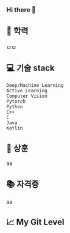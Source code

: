### Hi there 👋

## 🌱 학력
ㅁㅁ

## 💻 기술 stack

```
Deep/Machine Learning
Active Learning
Computer Vision
Pytorch
Python
C++
C
Java
Kotlin
```


## 🏅 상훈
aa

## 📚 자격증
aa

## 📈 My Git Level



<!--
**DongJooKim1541/DongJooKim1541** is a ✨ _special_ ✨ repository because its `README.md` (this file) appears on your GitHub profile.

Here are some ideas to get you started:

- 🔭 I’m currently working on ...
- 🌱 I’m currently learning ...
- 👯 I’m looking to collaborate on ...
- 🤔 I’m looking for help with ...
- 💬 Ask me about ...
- 📫 How to reach me: ...
- 😄 Pronouns: ...
- ⚡ Fun fact: ...
-->

